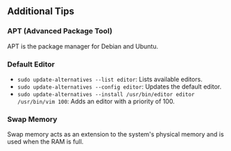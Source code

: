 ## Additional Tips
### APT (Advanced Package Tool)
APT is the package manager for Debian and Ubuntu.

### Default Editor
- `sudo update-alternatives --list editor`: Lists available editors.
- `sudo update-alternatives --config editor`: Updates the default editor.
- `sudo update-alternatives --install /usr/bin/editor editor /usr/bin/vim 100`: Adds an editor with a priority of 100.

### Swap Memory
Swap memory acts as an extension to the system's physical memory and is used when the RAM is full.
